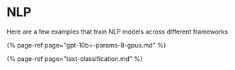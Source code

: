 # NLP

Here are a few examples that train NLP models across different frameworks

{% page-ref page="gpt-10b+-params-8-gpus.md" %}

{% page-ref page="text-classification.md" %}



